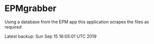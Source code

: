 # EPMgrabber
Using a database from the EPM app this application scrapes the files as required


Latest backup: Sun Sep 15 16:05:01 UTC 2019
